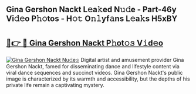 ## Gina Gershon Nackt L𝚎a𝚔ed N𝚞𝚍e - Part-46y Vi𝚍𝚎o P𝚑𝚘tos - H𝚘𝚝 O𝚗𝚕yf𝚊ns L𝚎a𝚔s H5xBY

# <h2><a href="http://kf60mdf.oniu.top/?m=Gina+Gershon+Nackt">🔗👉 🔴 Gina Gershon Nackt P𝚑ot𝚘𝚜 V𝚒d𝚎o</a></h2>

[![Gina Gershon Nackt Nu𝚍e𝚜](https://i.imgur.com/0qMVB7G.gif)](http://kf60mdf.oniu.top/?m=Gina+Gershon+Nackt)
Digital artist and amusement provider Gina Gershon Nackt, famed for disseminating dance and lifestyle content via viral dance sequences and succinct videos. Gina Gershon Nackt's public image is characterized by its warmth and accessibility, but the depths of his private life remain a captivating mystery.  
